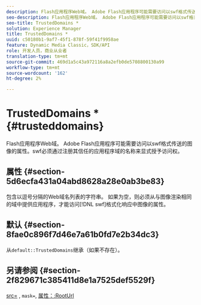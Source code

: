 ```yaml
---
description: Flash应用程序Web域。 Adobe Flash应用程序可能需要访问以swf格式传送的图像的属性。swf必须通过注册其信任的应用程序域的名称来显式授予访问权。
seo-description: Flash应用程序Web域。 Adobe Flash应用程序可能需要访问以swf格式传送的图像的属性。swf必须通过注册其信任的应用程序域的名称来显式授予访问权。
seo-title: TrustedDomains *
solution: Experience Manager
title: TrustedDomains *
uuid: c50180b1-9af7-45f1-878f-59f41f9958ae
feature: Dynamic Media Classic，SDK/API
role: 开发人员，商业从业者
translation-type: tm+mt
source-git-commit: 469d1a5c43a972116a8a2efb0de5708800130a99
workflow-type: tm+mt
source-wordcount: '162'
ht-degree: 2%

---
```



# TrustedDomains *{#trusteddomains}

Flash应用程序Web域。 Adobe Flash应用程序可能需要访问以swf格式传送的图像的属性。swf必须通过注册其信任的应用程序域的名称来显式授予访问权。

## 属性 {#section-5d6ecfa431a04abd8628a28e0ab3be83}

包含以逗号分隔的Web域名列表的字符串。 如果为空，则必须从与图像渲染相同的域中提供应用程序，才能访问[!DNL swf]格式化响应中图像的属性。

## 默认 {#section-8fae0c896f7d46e7a61b0fd7e2b34dc3}

从`default::TrustedDomains`继承（如果不存在）。

## 另请参阅 {#section-2f829671c385411d8e1a7525def5529f}

[src=](../../../../../ir-api/http-protocol/image-rendering-api-ref/c-ir-http-protocol-ref/c-ir-http-protocol-command-reference/r-ir-src.md#reference-62c98abad22149d68d405ed6aaff8272) , `mask=`, [属性：:RootUrl](../../../../../ir-api/material-cat/image-rendering-api-ref/c-ir-material-catalog/c-ir-attributes-reference/r-ir-rooturl.md#reference-b8d706a573814802bd6794223cc78402)
